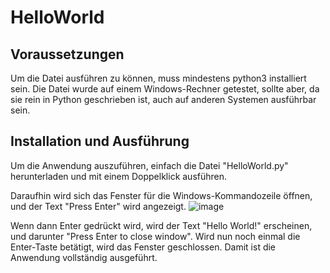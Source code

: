 # HelloWorld

## Voraussetzungen
Um die Datei ausführen zu können, muss mindestens python3 installiert sein. Die Datei wurde auf einem Windows-Rechner getestet, sollte aber, da sie rein in Python geschrieben ist, auch auf anderen Systemen ausführbar sein.

## Installation und Ausführung
Um die Anwendung auszuführen, einfach die Datei "HelloWorld.py" herunterladen und mit einem Doppelklick ausführen.

Daraufhin wird sich das Fenster für die Windows-Kommandozeile öffnen, und der Text "Press Enter" wird angezeigt.
![image](https://user-images.githubusercontent.com/69351484/144751913-3054cee8-0e55-433e-b25f-1cad519c9919.png)

Wenn dann Enter gedrückt wird, wird der Text "Hello World!" erscheinen, und darunter "Press Enter to close window". Wird nun noch einmal die Enter-Taste betätigt, wird das Fenster geschlossen. Damit ist die Anwendung vollständig ausgeführt. 
